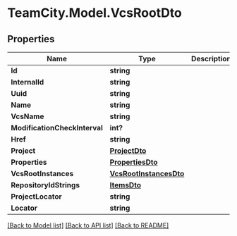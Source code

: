 # TeamCity.Model.VcsRootDto
## Properties

Name | Type | Description | Notes
------------ | ------------- | ------------- | -------------
**Id** | **string** |  | [optional] 
**InternalId** | **string** |  | [optional] 
**Uuid** | **string** |  | [optional] 
**Name** | **string** |  | [optional] 
**VcsName** | **string** |  | [optional] 
**ModificationCheckInterval** | **int?** |  | [optional] 
**Href** | **string** |  | [optional] 
**Project** | [**ProjectDto**](ProjectDto.md) |  | [optional] 
**Properties** | [**PropertiesDto**](PropertiesDto.md) |  | [optional] 
**VcsRootInstances** | [**VcsRootInstancesDto**](VcsRootInstancesDto.md) |  | [optional] 
**RepositoryIdStrings** | [**ItemsDto**](ItemsDto.md) |  | [optional] 
**ProjectLocator** | **string** |  | [optional] 
**Locator** | **string** |  | [optional] 

[[Back to Model list]](../README.md#documentation-for-models) [[Back to API list]](../README.md#documentation-for-api-endpoints) [[Back to README]](../README.md)

